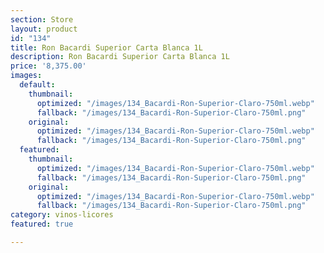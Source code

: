 ```yaml
---
section: Store
layout: product
id: "134"
title: Ron Bacardi Superior Carta Blanca 1L
description: Ron Bacardi Superior Carta Blanca 1L
price: '8,375.00'
images:
  default:
    thumbnail:
      optimized: "/images/134_Bacardi-Ron-Superior-Claro-750ml.webp"
      fallback: "/images/134_Bacardi-Ron-Superior-Claro-750ml.png"
    original:
      optimized: "/images/134_Bacardi-Ron-Superior-Claro-750ml.webp"
      fallback: "/images/134_Bacardi-Ron-Superior-Claro-750ml.png"
  featured:
    thumbnail:
      optimized: "/images/134_Bacardi-Ron-Superior-Claro-750ml.webp"
      fallback: "/images/134_Bacardi-Ron-Superior-Claro-750ml.png"
    original:
      optimized: "/images/134_Bacardi-Ron-Superior-Claro-750ml.webp"
      fallback: "/images/134_Bacardi-Ron-Superior-Claro-750ml.png"
category: vinos-licores
featured: true

---
```

